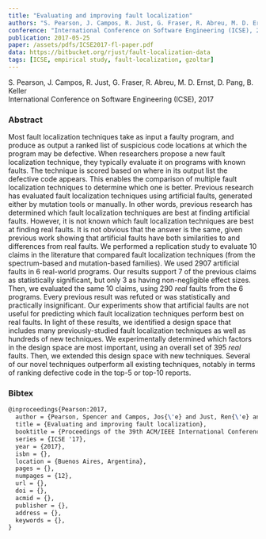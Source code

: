 ```yaml
---
title: "Evaluating and improving fault localization"
authors: "S. Pearson, J. Campos, R. Just, G. Fraser, R. Abreu, M. D. Ernst, D. Pang, B. Keller"
conference: "International Conference on Software Engineering (ICSE), 2017"
publication: 2017-05-25
paper: /assets/pdfs/ICSE2017-fl-paper.pdf
data: https://bitbucket.org/rjust/fault-localization-data
tags: [ICSE, empirical study, fault-localization, gzoltar]
---
```


<!-- Excerpt -->
S. Pearson, J. Campos, R. Just, G. Fraser, R. Abreu, M. D. Ernst, D. Pang, B. Keller  
International Conference on Software Engineering (ICSE), 2017


### Abstract

Most fault localization techniques take as input a faulty program, and produce as output a ranked list of suspicious code locations at which the program may be defective. When researchers propose a new fault localization technique, they typically evaluate it on programs with known faults. The technique is scored based on where in its output list the defective code appears. This enables the comparison of multiple fault localization techniques to determine which one is better. Previous research has evaluated fault localization techniques using artificial faults, generated either by mutation tools or manually. In other words, previous research has determined which fault localization techniques are best at finding artificial faults. However, it is not known which fault localization techniques are best at finding real faults. It is not obvious that the answer is the same, given previous work showing that artificial faults have both similarities to and differences from real faults. We performed a replication study to evaluate 10 claims in the literature that compared fault localization techniques (from the spectrum-based and mutation-based families). We used 2907 artificial faults in 6 real-world programs. Our results support 7 of the previous claims as statistically significant, but only 3 as having non-negligible effect sizes. Then, we evaluated the same 10 claims, using 290 <i>real</i> faults from the 6 programs. Every previous result was refuted or was statistically and practically insignificant. Our experiments show that artificial faults are not useful for predicting which fault localization techniques perform best on real faults. In light of these results, we identified a design space that includes many previously-studied fault localization techniques as well as hundreds of new techniques. We experimentally determined which factors in the design space are most important, using an overall set of 395 <i>real</i> faults. Then, we extended this design space with new techniques. Several of our novel techniques outperform all existing techniques, notably in terms of ranking defective code in the top-5 or top-10 reports.

### Bibtex

```tex
@inproceedings{Pearson:2017,
  author = {Pearson, Spencer and Campos, Jos{\'e} and Just, Ren{\'e} and Fraser, Gordon and Abreu, Rui and Ernst, Michael D. and Pang, Deric and Keller, Benjamin},
  title = {Evaluating and improving fault localization},
  booktitle = {Proceedings of the 39th ACM/IEEE International Conference on Software Engineering},
  series = {ICSE '17},
  year = {2017},
  isbn = {},
  location = {Buenos Aires, Argentina},
  pages = {},
  numpages = {12},
  url = {},
  doi = {},
  acmid = {},
  publisher = {},
  address = {},
  keywords = {},
}
```
